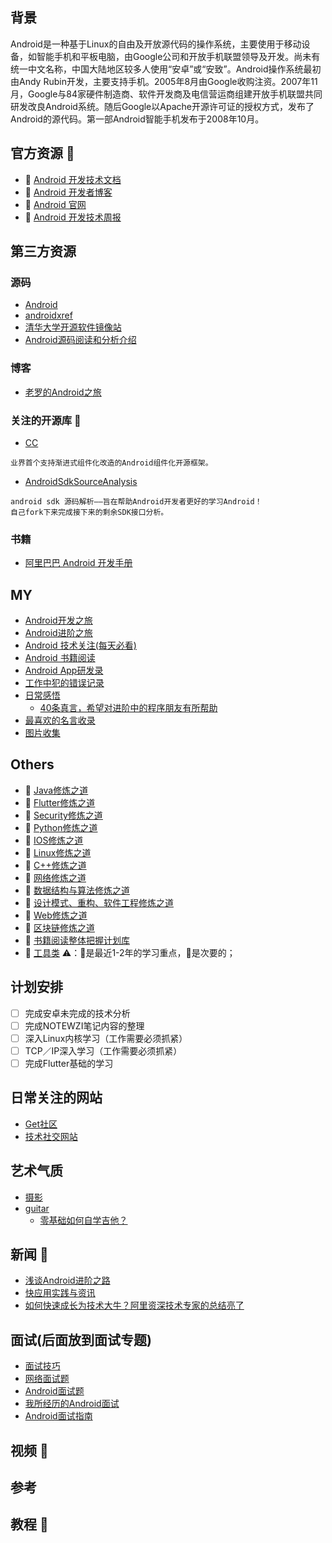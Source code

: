 ## 背景
Android是一种基于Linux的自由及开放源代码的操作系统，主要使用于移动设备，如智能手机和平板电脑，由Google公司和开放手机联盟领导及开发。尚未有统一中文名称，中国大陆地区较多人使用“安卓”或“安致”。Android操作系统最初由Andy Rubin开发，主要支持手机。2005年8月由Google收购注资。2007年11月，Google与84家硬件制造商、软件开发商及电信营运商组建开放手机联盟共同研发改良Android系统。随后Google以Apache开源许可证的授权方式，发布了Android的源代码。第一部Android智能手机发布于2008年10月。

## 官方资源 💼
- 👨 [Android 开发技术文档](https://developer.android.google.cn/)
- 🏃 [Android 开发者博客](https://android-developers.googleblog.com/)
- 👨 [Android 官网](https://developer.android.com/studio/index.html)
- 🏃 [Android 开发技术周报](https://www.androidweekly.cn/)

## 第三方资源

### 源码

- [Android](https://github.com/android)
- [androidxref](http://androidxref.com/)
- [清华大学开源软件镜像站](https://mirrors.tuna.tsinghua.edu.cn/help/AOSP/)
- [Android源码阅读和分析介绍](https://github.com/qmsggg/qmsggg_BlogCollect/issues/117)

### 博客

- [老罗的Android之旅](https://blog.csdn.net/luoshengyang)

### 关注的开源库 🔧
- [CC](https://github.com/luckybilly/CC?utm_source=gold_browser_extension)
```
业界首个支持渐进式组件化改造的Android组件化开源框架。
```
- [AndroidSdkSourceAnalysis](https://github.com/LittleFriendsGroup/AndroidSdkSourceAnalysis)
```
android sdk 源码解析——旨在帮助Android开发者更好的学习Android！
自己fork下来完成接下来的剩余SDK接口分析。
```

### 书籍
- [阿里巴巴 Android 开发手册](https://github.com/qmsggg/qmsggg_BlogCollect/issues/145)

## MY
- [Android开发之旅](https://github.com/qmsggg/qmsggg_BlogCollect/tree/master/MyStudyRecoder)
- [Android进阶之旅](https://github.com/qmsggg/qmsggg_BlogCollect/issues/186)
- [Android 技术关注(每天必看)](https://github.com/qmsggg/qmsggg_BlogCollect/issues/15)
- [Android 书籍阅读](https://github.com/qmsggg/qmsggg_BlogCollect/issues/17)
- [Android App研发录](https://github.com/qmsggg/qmsggg_BlogCollect/issues/36)
- [工作中犯的错误记录](https://github.com/qmsggg/qmsggg_BlogCollect/issues/18)
- [日常感悟](https://github.com/qmsggg/qmsggg_Daily_Life/issues/1)
  - [40条真言，希望对进阶中的程序朋友有所帮助](https://github.com/qmsggg/qmsggg_BlogCollect/issues/169)
- [最喜欢的名言收录](https://github.com/qmsggg/qmsggg_BlogCollect/issues/64)
- [图片收集](https://github.com/qmsggg/qmsggg_BlogCollect/issues/65)

## Others 
- 🌟 [Java修炼之道](https://github.com/qmsggg/qmsggg_java/blob/master/README.md)
- 🌟 [Flutter修炼之道](https://github.com/qmsggg/qmsggg_flutter)
- 🐶 [Security修炼之道](https://github.com/qmsggg/qmsggg_HackingAndSecurity)
- 🐶 [Python修炼之道](https://github.com/qmsggg/qmsggg_python)
- 🐶 [IOS修炼之道](https://github.com/qmsggg/qmsggg_ios)
- 🌟 [Linux修炼之道](https://github.com/qmsggg/qmsggg_linux)
- 🌟 [C++修炼之道](https://github.com/qmsggg/qmsggg_cplusplus)
- 🌟 [网络修炼之道](https://github.com/qmsggg/qmsggg_internet)
- 🐶 [数据结构与算法修炼之道](https://github.com/qmsggg/qmsggg_data_structure_and_algorithm)
- 🌟 [设计模式、重构、软件工程修炼之道](https://github.com/qmsggg/qmsggg_DesignPattern_Refactor_SE)
- 🐶 [Web修炼之道](https://github.com/qmsggg/qmsggg_FullStackDevelopment/blob/master/README.md)
- 🌟 [区块链修炼之道](https://github.com/qmsggg/qmsggg_blockchain)
- 🐶 [书籍阅读整体把握计划库](https://github.com/qmsggg/qmsggg_book_sche)
- 🐶 [工具类](https://github.com/qmsggg/qmsggg_others)
⚠️：🌟是最近1-2年的学习重点，🐶是次要的；

## 计划安排
- [ ] 完成安卓未完成的技术分析
- [ ] 完成NOTEWZI笔记内容的整理
- [ ] 深入Linux内核学习（工作需要必须抓紧）
- [ ] TCP／IP深入学习（工作需要必须抓紧）
- [ ] 完成Flutter基础的学习

## 日常关注的网站
- [Get社区](http://get.ftqq.com/?c=default)
- [技术社交网站](https://github.com/qmsggg/qmsggg_BlogCollect/issues/16)

## 艺术气质
- [摄影]()
- [guitar]()
  - [零基础如何自学吉他？](https://www.zhihu.com/question/19612472)

## 新闻 📃
- [浅谈Android进阶之路](https://github.com/qmsggg/qmsggg_BlogCollect/issues/148)
- [快应用实践与资讯](https://github.com/qmsggg/qmsggg_BlogCollect/issues/154)
- [如何快速成长为技术大牛？阿里资深技术专家的总结亮了](https://github.com/qmsggg/qmsggg_BlogCollect/issues/170)

## 面试(后面放到面试专题)
- [面试技巧](https://github.com/qmsggg/qmsggg_BlogCollect/issues/149)
- [网络面试题](https://github.com/qmsggg/qmsggg_BlogCollect/issues/151)
- [Android面试题](https://github.com/qmsggg/qmsggg_BlogCollect/issues/152)
- [我所经历的Android面试](https://github.com/qmsggg/qmsggg_BlogCollect/issues/168)
- [Android面试指南](https://github.com/qmsggg/qmsggg_BlogCollect/issues/179)

## 视频 🎥

## 参考

## 教程 🍞
